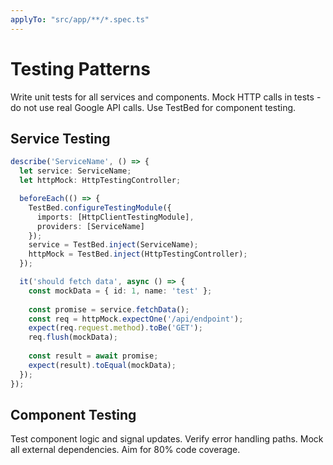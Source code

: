 ```yaml
---
applyTo: "src/app/**/*.spec.ts"
---
```


# Testing Patterns

Write unit tests for all services and components.
Mock HTTP calls in tests - do not use real Google API calls.
Use TestBed for component testing.

## Service Testing

```typescript
describe('ServiceName', () => {
  let service: ServiceName;
  let httpMock: HttpTestingController;

  beforeEach(() => {
    TestBed.configureTestingModule({
      imports: [HttpClientTestingModule],
      providers: [ServiceName]
    });
    service = TestBed.inject(ServiceName);
    httpMock = TestBed.inject(HttpTestingController);
  });

  it('should fetch data', async () => {
    const mockData = { id: 1, name: 'test' };
    
    const promise = service.fetchData();
    const req = httpMock.expectOne('/api/endpoint');
    expect(req.request.method).toBe('GET');
    req.flush(mockData);
    
    const result = await promise;
    expect(result).toEqual(mockData);
  });
});
```

## Component Testing

Test component logic and signal updates.
Verify error handling paths.
Mock all external dependencies.
Aim for 80% code coverage.
